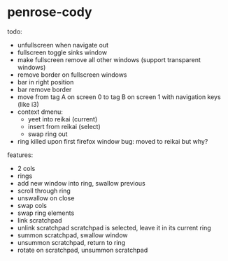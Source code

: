 # penrose-cody

todo:

- unfullscreen when navigate out
- fullscreen toggle sinks window
- make fullscreen remove all other windows (support transparent windows)
- remove border on fullscreen windows
- bar in right position
- bar remove border
- move from tag A on screen 0 to tag B on screen 1 with navigation keys (like i3)
- context dmenu:
  - yeet into reikai (current)
  - insert from reikai (select)
  - swap ring out
- ring killed upon first firefox window bug: moved to reikai but why?

features:

- 2 cols
- rings
- add new window into ring, swallow previous
- scroll through ring
- unswallow on close
- swap cols
- swap ring elements
- link scratchpad
- unlink scratchpad scratchpad is selected, leave it in its current ring
- summon scratchpad, swallow window
- unsummon scratchpad, return to ring
- rotate on scratchpad, unsummon scratchpad
